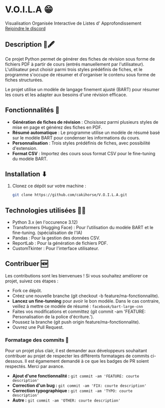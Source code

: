 # V.O.I.L.A 😁
Visualisation Organisée Interactive de Listes d' Approfondissement <br>
[Rejoindre le discord](https://discord.gg/ZCyTjvSfQK)

## Description 📜🖋
Ce projet Python permet de générer des fiches de révision sous forme de fichiers PDF à partir de cours (entrés manuellement par l'utilisateur). 
L'utilisateur peut choisir parmi trois styles prédéfinis de fiches, et le programme s'occupe de résumer et d'organiser le contenu sous forme de fiches structurées.

Le projet utilise un modèle de langage finement ajusté (BART) pour résumer les cours et les adapter aux besoins d'une révision efficace.

## Fonctionnalités 🚀
- **Génération de fiches de révision** : Choisissez parmi plusieurs styles de mise en page et générez des fiches en PDF.
- **Résumé automatique** : Le programme utilise un modèle de résumé basé sur le modèle BART pour condenser les informations du cours.
- **Personnalisation** : Trois styles prédéfinis de fiches, avec possibilité d'extension.
- **Format CSV** : Importez des cours sous format CSV pour le fine-tuning du modèle BART.

## Installation ⬇
1. Clonez ce dépôt sur votre machine :
   ```bash
   git clone https://github.com/cakihorse/V.O.I.L.A.git

## Technologies utilisées 👨‍💻
- Python 3.x (en l'occurence 3.12)
- Transformers (Hugging Face) : Pour l’utilisation du modèle BART et le fine-tuning. (spécialisation de l'IA)
- Pandas : Pour la gestion des données CSV.
- ReportLab : Pour la génération de fichiers PDF.
- CustomTkinter : Pour l'interface utilisateur.

## Contribuer 🆕
Les contributions sont les bienvenues ! Si vous souhaitez améliorer ce projet, suivez ces étapes :

- Fork ce dépôt.
- Créez une nouvelle branche (git checkout -b feature/ma-fonctionnalite).
- **Lancez un fine-tunning** pour avoir le bon modèle. Dans le cas contraire, veillez à mettre ce modèle de résumé : ```facebook/bart-large-cnn```
- Faites vos modifications et committez (git commit -am 'FEATURE: Personalisation de la police d'écriture.').
- Poussez la branche (git push origin feature/ma-fonctionnalite).
- Ouvrez une Pull Request.

### Formatage des commits 🧐
Pour un projet plus clair, il est demander aux développeurs souhaitant contribuer au projet de respecter les différents formatages de commits ci-dessous. Il est égamement demandé à ce que les badges de PR soient respectés. Merci par avance.  

- **Ajout d'une fonctionnalité :** ```git commit -am 'FEATURE: courte description'```
- **Correction d'un bug :** ```git commit -am 'FIX: courte description'```
- **Correction typographique :** ```git commit -am 'TYPO: courte description'```
- **Autre :** ```git commit -am 'OTHER: courte description'```

 
